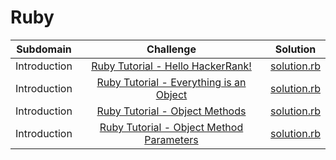 # Ruby

| Subdomain |  Challenge |   Solution  |
| :-----: | :-: | :-----: | 
| Introduction | [Ruby Tutorial - Hello HackerRank!](https://www.hackerrank.com/challenges/ruby-hello-world)|  [solution.rb](https://github.com/ns8468/HackerRank/blob/main/Ruby/Introduction/Ruby%20Tutorial%20-%20Hello%20HackerRank!/solution.rb)|
| Introduction | [Ruby Tutorial - Everything is an Object](https://www.hackerrank.com/challenges/ruby-tutorial-everything-is-an-object)|  [solution.rb](https://github.com/ns8468/HackerRank/blob/main/Ruby/Introduction/Ruby%20Tutorial%20-%20Everything%20is%20an%20Object/solution.rb)|
| Introduction | [Ruby Tutorial - Object Methods](https://www.hackerrank.com/challenges/ruby-tutorial-object-methods)|  [solution.rb](https://github.com/ns8468/HackerRank/blob/main/Ruby/Introduction/Ruby%20Tutorial%20-%20Object%20Methods/solution.rb)|
| Introduction | [Ruby Tutorial - Object Method Parameters](https://www.hackerrank.com/challenges/ruby-tutorials-object-method-parameters)|  [solution.rb](https://github.com/ns8468/HackerRank/blob/main/Ruby/Introduction/Ruby%20Tutorial%20-%20Object%20Method%20Parameters/solution.rb)|
